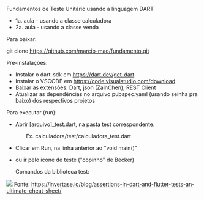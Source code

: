 Fundamentos de Teste Unitário usando a linguagem DART

- 1a. aula - usando a classe calculadora
- 2a. aula - usando a classe venda

Para baixar:

git clone <https://github.com/marcio-mao/fundamento.git>

Pre-instalações:

- Instalar o dart-sdk em https://dart.dev/get-dart
- Instalar o VSCODE em https://code.visualstudio.com/download
- Baixar as extensões: Dart, json (ZainChen), REST Client
- Atualizar as dependências no arquivo pubspec.yaml (usando seinha pra baixo) dos respectivos projetos

Para executar (run):

- Abrir [arquivo]_test.dart, na pasta test correspondente.

​                    Ex. calculadora/test/calculadora_test.dart

- Clicar em Run, na linha anterior ao "void main()"
- ou ir pelo ícone de teste ("copinho" de Becker)
  
  Comandos da biblioteca test:

![](https://cms.invertase.io/wp-content/uploads/2023/03/cheat-sheet.png)
Fonte: https://invertase.io/blog/assertions-in-dart-and-flutter-tests-an-ultimate-cheat-sheet/